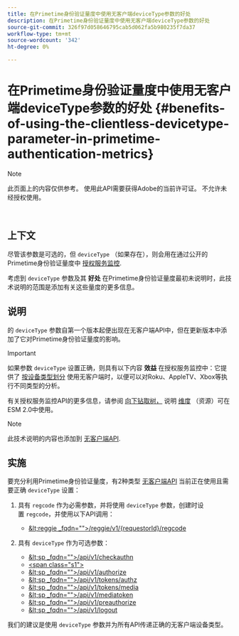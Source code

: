 ```yaml
---
title: 在Primetime身份验证量度中使用无客户端deviceType参数的好处
description: 在Primetime身份验证量度中使用无客户端deviceType参数的好处
source-git-commit: 326f97d058646795cab5d062fa5b980235f7da37
workflow-type: tm+mt
source-wordcount: '342'
ht-degree: 0%

---
```



# 在Primetime身份验证量度中使用无客户端deviceType参数的好处 {#benefits-of-using-the-clientless-devicetype-parameter-in-primetime-authentication-metrics}

>[!NOTE]
>
>此页面上的内容仅供参考。 使用此API需要获得Adobe的当前许可证。 不允许未经授权使用。

</br>

## 上下文

尽管该参数是可选的，但 `deviceType` （如果存在），则会用在通过公开的Primetime身份验证量度中 [授权服务监控](/help/authentication/entitlement-service-monitoring-overview.md).

考虑到 `deviceType` 参数及其 **好处** 在Primetime身份验证量度最初未说明时，此技术说明的范围是添加有关这些量度的更多信息。

## 说明

的 `deviceType` 参数自第一个版本起便出现在无客户端API中，但在更新版本中添加了它对Primetime身份验证量度的影响。



>[!IMPORTANT]
>
>如果参数 `deviceType` 设置正确，则具有以下内容 **效益** 在授权服务监控中：它提供了 [按设备类型划分](/help/authentication/entitlement-service-monitoring-overview.md#clientless_device_type) 使用无客户端时，以便可以对Roku、AppleTV、Xbox等执行不同类型的分析。


有关授权服务监控API的更多信息，请参阅 [向下钻取树，](/help/authentication/entitlement-service-monitoring-api.md#drill-down_tree) 说明 [维度](/help/authentication/entitlement-service-monitoring-overview.md#esm_dimensions) （资源）可在ESM 2.0中使用。

>[!NOTE]
>
>此技术说明的内容也添加到 [无客户端API](#clientless_device_type).




## 实施

要充分利用Primetime身份验证量度，有2种类型 [无客户端API](#web_srvs_summary) 当前正在使用且需要正确 `deviceType` 设置：

1. 具有 `regcode` 作为必需参数，并将使用 `deviceType` 参数，创建时设置 `regcode`，并使用以下API调用：
   - [\&lt;reggie _fqdn=&quot;&quot;>/reggie/v1/{requestorId}/regcode](#reg_serv)

1. 具有 `deviceType` 作为可选参数：
   - [\&lt;sp _fqdn=&quot;&quot;>/api/v1/checkauthn](#check_authn_token)
   - [&lt;span class=&quot;s1&quot;>](#retrieve_authn_token)
   - [\&lt;sp _fqdn=&quot;&quot;>/api/v1/authorize](#init_authz)
   - [\&lt;sp _fqdn=&quot;&quot;>/api/v1/tokens/authz](#retrieve_authz_token)
   - [\&lt;sp _fqdn=&quot;&quot;>/api/v1/tokens/media](#short_media)
   - [\&lt;sp _fqdn=&quot;&quot;>/api/v1/mediatoken](#short_media)
   - [\&lt;sp _fqdn=&quot;&quot;>/api/v1/preauthorize](#PreAuthZ_Resources)
   - [\&lt;sp _fqdn=&quot;&quot;>/api/v1/logout](#init_logout)

我们的建议是使用 `deviceType` 参数并为所有API传递正确的无客户端设备类型。


